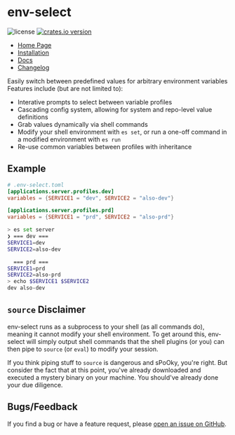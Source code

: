# env-select

![license](https://img.shields.io/github/license/LucasPickering/env-select)
[![crates.io version](https://img.shields.io/crates/v/env-select.svg)](https://crates.io/crates/env-select)

- [Home Page](https://env-select.lucaspickering.me)
- [Installation](https://env-select.lucaspickering.me/artifacts/)
- [Docs](https://env-select.lucaspickering.me/book/)
- [Changelog](https://env-select.lucaspickering.me/changelog/)

Easily switch between predefined values for arbitrary environment variables Features include (but are not limited to):

- Interative prompts to select between variable profiles
- Cascading config system, allowing for system and repo-level value definitions
- Grab values dynamically via shell commands
- Modify your shell environment with `es set`, or run a one-off command in a modified environment with `es run`
- Re-use common variables between profiles with inheritance

## Example

```toml
# .env-select.toml
[applications.server.profiles.dev]
variables = {SERVICE1 = "dev", SERVICE2 = "also-dev"}

[applications.server.profiles.prd]
variables = {SERVICE1 = "prd", SERVICE2 = "also-prd"}
```

```sh
> es set server
❯ === dev ===
SERVICE1=dev
SERVICE2=also-dev

  === prd ===
SERVICE1=prd
SERVICE2=also-prd
> echo $SERVICE1 $SERVICE2
dev also-dev
```

## `source` Disclaimer

env-select runs as a subprocess to your shell (as all commands do), meaning it cannot modify your shell environment. To get around this, env-select will simply output shell commands that the shell plugins (or you) can then pipe to `source` (or `eval`) to modify your session.

If you think piping stuff to `source` is dangerous and sPoOky, you're right. But consider the fact that at this point, you've already downloaded and executed a mystery binary on your machine. You should've already done your due diligence.

## Bugs/Feedback

If you find a bug or have a feature request, please [open an issue on GitHub](https://github.com/LucasPickering/env-select/issues/new).
